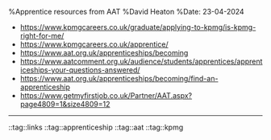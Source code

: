 %Apprentice resources from AAT
%David Heaton
%Date: 23-04-2024

- https://www.kpmgcareers.co.uk/graduate/applying-to-kpmg/is-kpmg-right-for-me/
- https://www.kpmgcareers.co.uk/apprentice/
- https://www.aat.org.uk/apprenticeships/becoming
- https://www.aatcomment.org.uk/audience/students/apprentices/apprenticeships-your-questions-answered/
- https://www.aat.org.uk/apprenticeships/becoming/find-an-apprenticeship
- https://www.getmyfirstjob.co.uk/Partner/AAT.aspx?page4809=1&size4809=12

---

::tag::links ::tag::apprenticeship ::tag::aat ::tag::kpmg

